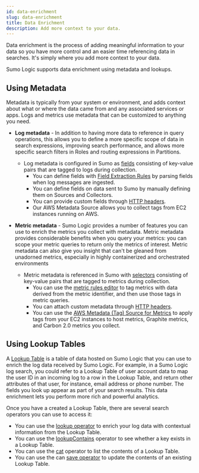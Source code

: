 ```yaml
---
id: data-enrichment
slug: data-enrichment
title: Data Enrichment
description: Add more context to your data.
---
```


Data enrichment is the process of adding meaningful information to your data so you have more control and an easier time referencing data in searches. It's simply where you add more context to your data.

Sumo Logic supports data enrichment using metadata and lookups.

## Using Metadata
Metadata is typically from your system or environment, and adds context about what or where the data came from and any associated services or apps. Logs and metrics use metadata that can be customized to anything you need.

* **Log metadata** - In addition to having more data to reference in query operations, this allows you to define a more specific scope of data in search expressions, improving search performance, and allows more specific search filters in Roles and routing expressions in Partitions.
  * Log metadata is configured in Sumo as [fields](/docs/manage/fields) consisting of key-value pairs that are tagged to logs during collection.
    * You can define fields with [Field Extraction Rules](/docs/manage/field-extractions) by parsing fields when log messages are ingested.
    * You can define fields on data sent to Sumo by manually defining them on Sources and Collectors.
    * You can provide custom fields through [HTTP headers](/docs/send-data/hosted-collectors/http-source).
    * Our AWS Metadata Source allows you to collect tags from EC2 instances running on AWS.


* **Metric metadata** - Sumo Logic provides a number of features you can use to enrich the metrics you collect with metadata. Metric metadata provides considerable benefits when you query your metrics: you can scope your metric queries to return only the metrics of interest. Metric metadata can also give you insight that can't be gleaned from unadorned metrics, especially in highly containerized and orchestrated environments
  * Metric metadata is referenced in Sumo with [selectors](/docs/metrics/introduction) consisting of key-value pairs that are tagged to metrics during collection.
    * You can use the [metric rules editor](/docs/metrics/metric-rules-editor) to tag metrics with data derived from the metric identifier, and then use those tags in metric queries.
    * You can attach custom metadata through [HTTP headers](/docs/send-data/hosted-collectors/http-source).
    * You can use the [AWS Metadata (Tag) Source for Metrics](/docs/send-data/hosted-collectors/amazon-aws/aws-metadata-tag-source.md) to apply tags from your EC2 instances to host metrics, Graphite metrics, and Carbon 2.0 metrics you collect.

## Using Lookup Tables
A [Lookup Table](/docs/search/lookup-tables) is a table of data hosted on Sumo Logic that you can use to enrich the log data received by Sumo Logic. For example, in a Sumo Logic log search, you could refer to a Lookup Table of user account data to map the user ID in an incoming log to a row in the Lookup Table, and return other attributes of that user, for instance, email address or phone number. The fields you look up appear as part of your search results. This data enrichment lets you perform more rich and powerful analytics.  

Once you have a created a Lookup Table, there are several search operators you can use to access it:

* You can use the [lookup operator](/docs/search/search-query-language/search-operators/lookup) to enrich your log data with contextual information from the Lookup Table.
* You can use the [lookupContains](/docs/search/search-query-language/search-operators/lookupContains) operator to see whether a key exists in a Lookup Table.
* You can use the [cat](/docs/search/search-query-language/search-operators/cat) operator to list the contents of a Lookup Table.
* You can use the can [save operator](/docs/search/search-query-language/search-operators/save) to update the contents of an existing Lookup Table.
